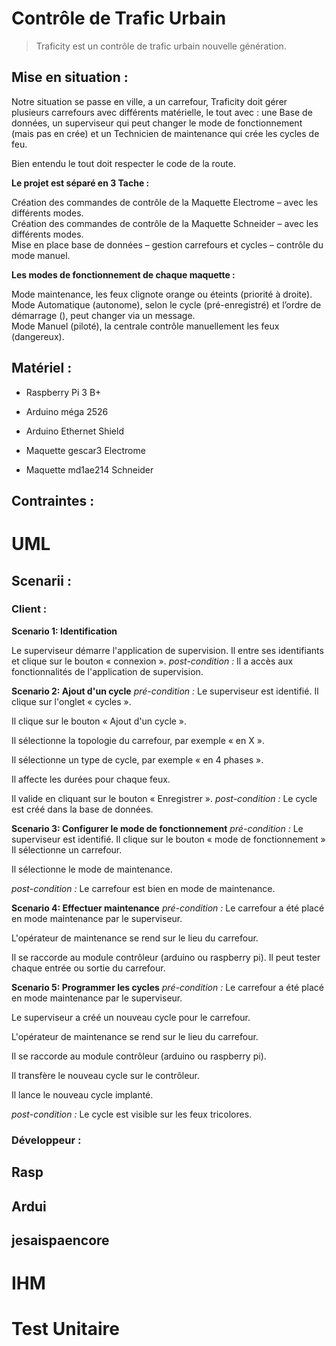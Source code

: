 Contrôle de Trafic Urbain
=========================

>   Traficity est un contrôle de trafic urbain nouvelle génération.

Mise en situation :
-------------------

Notre situation se passe en ville, a un carrefour, Traficity doit gérer
plusieurs carrefours avec différents matérielle, le tout avec : une Base de
données, un superviseur qui peut changer le mode de fonctionnement (mais pas en
crée) et un Technicien de maintenance qui crée les cycles de feu.

Bien entendu le tout doit respecter le code de la route.

**Le projet est séparé en 3 Tache :**

Création des commandes de contrôle de la Maquette Electrome – avec les
différents modes.  
Création des commandes de contrôle de la Maquette Schneider – avec les
différents modes.  
Mise en place base de données – gestion carrefours et cycles – contrôle du mode
manuel.

**Les modes de fonctionnement de chaque maquette :**

Mode maintenance, les feux clignote orange ou éteints (priorité à droite).  
Mode Automatique (autonome), selon le cycle (pré-enregistré) et l’ordre de
démarrage (), peut changer via un message.  
Mode Manuel (piloté), la centrale contrôle manuellement les feux (dangereux).

Matériel :
----------

-   Raspberry Pi 3 B+

-   Arduino méga 2526

-   Arduino Ethernet Shield

-   Maquette gescar3 Electrome

-   Maquette md1ae214 Schneider

Contraintes :
-------------

UML
===

Scenarii :
----------

### Client :

**Scenario 1: Identification**

Le superviseur démarre l'application de supervision. Il entre ses identifiants
et clique sur le bouton « connexion ». *post-condition :* Il a accès aux
fonctionnalités de l'application de supervision.

**Scenario 2: Ajout d'un cycle** *pré-condition :* Le superviseur est identifié.
Il clique sur l'onglet « cycles ».

Il clique sur le bouton « Ajout d'un cycle ».

Il sélectionne la topologie du carrefour, par exemple « en X ».

Il sélectionne un type de cycle, par exemple « en 4 phases ».

Il affecte les durées pour chaque feux.

Il valide en cliquant sur le bouton « Enregistrer ». *post-condition :* Le cycle
est créé dans la base de données.

**Scenario 3: Configurer le mode de fonctionnement** *pré-condition :* Le
superviseur est identifié. Il clique sur le bouton « mode de fonctionnement » Il
sélectionne un carrefour.

Il sélectionne le mode de maintenance.

*post-condition :* Le carrefour est bien en mode de maintenance.

**Scenario 4: Effectuer maintenance** *pré-condition :* Le carrefour a été placé
en mode maintenance par le superviseur.

L'opérateur de maintenance se rend sur le lieu du carrefour.

Il se raccorde au module contrôleur (arduino ou raspberry pi). Il peut tester
chaque entrée ou sortie du carrefour.

**Scenario 5: Programmer les cycles** *pré-condition :* Le carrefour a été placé
en mode maintenance par le superviseur.

Le superviseur a créé un nouveau cycle pour le carrefour.

L'opérateur de maintenance se rend sur le lieu du carrefour.

Il se raccorde au module contrôleur (arduino ou raspberry pi).

Il transfère le nouveau cycle sur le contrôleur.

Il lance le nouveau cycle implanté.

*post-condition :* Le cycle est visible sur les feux tricolores.

### Développeur :

Rasp
----

Ardui
-----

jesaispaencore
--------------

IHM
===

Test Unitaire
=============
